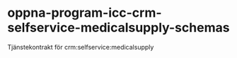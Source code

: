 # oppna-program-icc-crm-selfservice-medicalsupply-schemas
Tjänstekontrakt för crm:selfservice:medicalsupply
